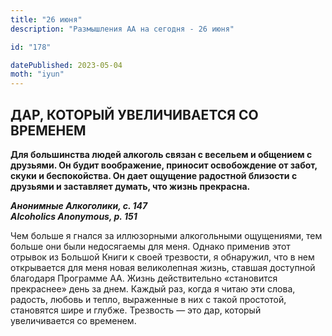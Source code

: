 ```yaml
---
title: "26 июня"
description: "Размышления АА на сегодня - 26 июня"

id: "178"

datePublished: 2023-05-04
moth: "iyun"
---
```


## ДАР, КОТОРЫЙ УВЕЛИЧИВАЕТСЯ СО ВРЕМЕНЕМ

**Для большинства людей алкоголь связан с весельем и общением с друзьями. Он
будит воображение, приносит освобождение от забот, скуки и беспокойства. Он
дает ощущение радостной близости с друзьями и заставляет думать, что жизнь
прекрасна.**

**_Анонимные Алкоголики, с. 147  
Alcoholics Anonymous, p. 151_**

Чем больше я гнался за иллюзорными алкогольными ощущениями, тем больше они
были недосягаемы для меня. Однако применив этот отрывок из Большой Книги к
своей трезвости, я обнаружил, что в нем открывается для меня новая
великолепная жизнь, ставшая доступной благодаря Программе АА. Жизнь
действительно «становится прекраснее» день за днем. Каждый раз, когда я читаю
эти слова, радость, любовь и тепло, выраженные в них с такой простотой,
становятся шире и глубже. Трезвость — это дар, который увеличивается со
временем.
